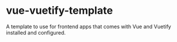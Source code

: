 # vue-vuetify-template
A template to use for frontend apps that comes with Vue and Vuetify installed and configured.
